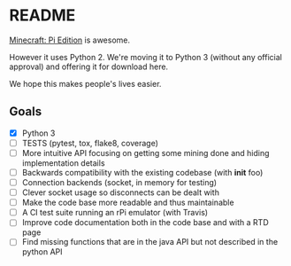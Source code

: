 # README

[Minecraft: Pi Edition](http://pi.minecraft.net/) is awesome.

However it uses Python 2. We're moving it to Python 3 (without any official approval) and offering it for download here.

We hope this makes people's lives easier.


## Goals
* [x] Python 3
* [ ] TESTS (pytest, tox, flake8, coverage)
* [ ] More intuitive API focusing on getting some mining done and hiding implementation details
* [ ] Backwards compatibility with the existing codebase (with __init__ foo)
* [ ] Connection backends (socket, in memory for testing)
* [ ] Clever socket usage so disconnects can be dealt with
* [ ] Make the code base more readable and thus maintainable
* [ ] A CI test suite running an rPi emulator (with Travis)
* [ ] Improve code documentation both in the code base and with a RTD page
* [ ] Find missing functions that are in the java API but not described in the python API
